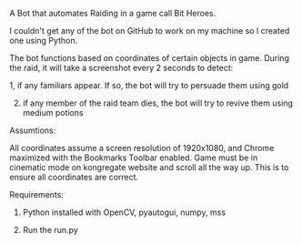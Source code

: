A Bot that automates Raiding in a game call Bit Heroes. 

I couldn't get any of the bot on GitHub to work on my machine so I created one using Python.

The bot functions based on coordinates of certain objects in game. During the raid, it will take a screenshot every 2 seconds to detect:

1, if any familiars appear. If so, the bot will try to persuade them using gold

2. if any member of the raid team dies, the bot will try to revive them using medium potions

Assumtions:

All coordinates assume a screen resolution of 1920x1080, and Chrome maximized with the Bookmarks Toolbar enabled.
Game must be in cinematic mode on kongregate website and scroll all the way up. This is to ensure all coordinates are correct.

Requirements:

1. Python installed with OpenCV, pyautogui, numpy, mss

2. Run the run.py

